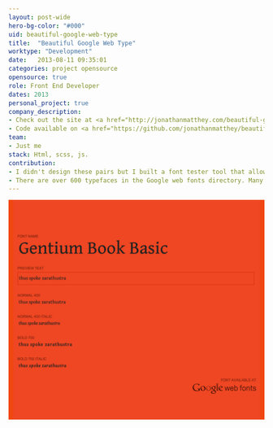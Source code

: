 ```yaml
---
layout: post-wide
hero-bg-color: "#000"
uid: beautiful-google-web-type
title:  "Beautiful Google Web Type"
worktype: "Development"
date:   2013-08-11 09:35:01
categories: project opensource
opensource: true
role: Front End Developer
dates: 2013
personal_project: true
company_description:
- Check out the site at <a href="http://jonathanmatthey.com/beautiful-google-fonts/" target="_blank">/beautiful-google-fonts</a>
- Code available on <a href="https://github.com/jonathanmatthey/beautiful-web-type" target="_blank">github</a>.
team:
- Just me
stack: Html, scss, js.
contribution:
- I didn't design these pairs but I built a font tester tool that allows you to click on these samples and preview what your text would look like.
- There are over 600 typefaces in the Google web fonts directory. Many of them are awful. But there are also high-quality typefaces that deserve a closer look.
---
```


<div class="showcase">
  <img src="/img/beautiful-google-web-type/1.jpg" alt="beautiful-google-web-type-1">
</div>